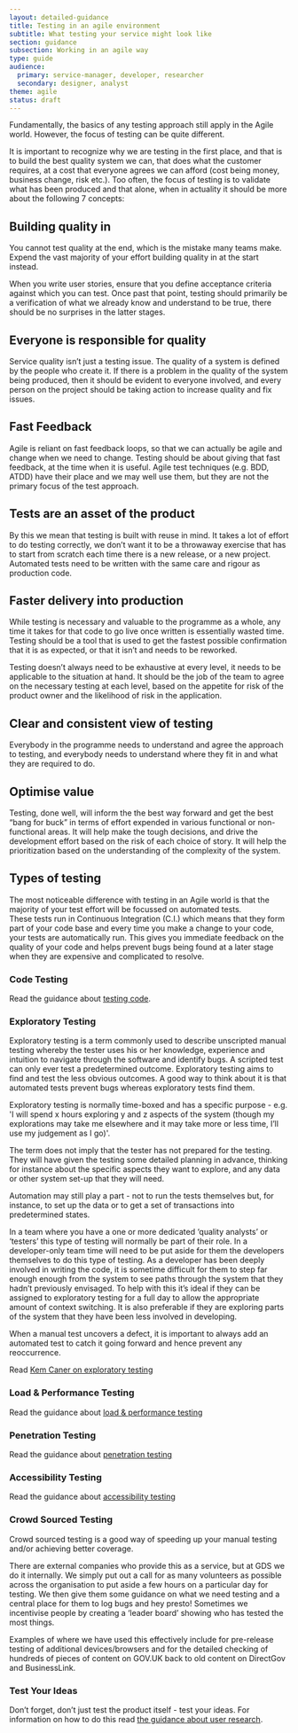 ```yaml
---
layout: detailed-guidance
title: Testing in an agile environment
subtitle: What testing your service might look like
section: guidance
subsection: Working in an agile way
type: guide
audience: 
  primary: service-manager, developer, researcher
  secondary: designer, analyst
theme: agile
status: draft
---
```


Fundamentally, the basics of any testing approach still apply in the Agile world. However, the focus of testing can be quite different.  

It is important to recognize why we are testing in the first place, and that is to build the best quality system we can, that does what the customer requires, at a cost that everyone agrees we can afford  (cost being money, business change, risk etc.).  Too often, the focus of testing is to validate what has been produced and that alone, when in actuality it should be more about the following 7 concepts:

## Building quality in

You cannot test quality at the end, which is the mistake many teams make. Expend the vast majority of your effort building quality in at the start instead. 

When you write user stories, ensure that you define acceptance criteria against which you can test. Once past that point, testing should primarily be a verification of what we already know and understand to be true, there should be no surprises in the latter stages.

## Everyone is responsible for quality

Service quality isn’t just a testing issue. The quality of a system is defined by the people who create it. If there is a problem in the quality of the system being produced, then it should be evident to everyone involved, and every person on the project should be taking action to increase quality and fix issues.

## Fast Feedback

Agile is reliant on fast feedback loops, so that we can actually be agile and change when we need to change. Testing should be about giving that fast feedback, at the time when it is useful. Agile test techniques (e.g. BDD, ATDD) have their place and we may well use them, but they are not the primary focus of the test approach.

## Tests are an asset of the product

By this we mean that testing is built with reuse in mind. It takes a lot of effort to do testing correctly, we don’t want it to be a throwaway exercise that has to start from scratch each time there is a new release, or a new project. Automated tests need to be written with the same care and rigour as production code.

## Faster delivery into production

While testing is necessary and valuable to the programme as a whole, any time it takes for that code to go live once written is essentially wasted time. Testing should be a tool that is used to get the fastest possible confirmation that it is as expected, or that it isn’t and needs to be reworked.

Testing doesn’t always need to be exhaustive at every level, it needs to be applicable to the situation at hand. It should be the job of the team to agree on the necessary testing at each level, based on the appetite for risk of the product owner and the likelihood of risk in the application.

## Clear and consistent view of testing

Everybody in the programme needs to understand and agree the approach to testing, and everybody needs to understand where they fit in and what they are required to do.

## Optimise value

Testing, done well, will inform the the best way forward and get the best “bang for buck” in terms of effort expended in various functional or non-functional areas.  It will help make the tough decisions, and drive the development effort based on the risk of each choice of story.  It will help the prioritization based on the understanding of the complexity of the system.

## Types of testing

The most noticeable difference with testing in an Agile world is that the majority of your  test effort will be focussed on automated tests.   
These tests run in Continuous Integration (C.I.) which means that they form part of your code base and every time you make a change to your code, your tests are automatically run. This gives you immediate feedback on the quality of your code and helps prevent bugs being found at a later stage when they are expensive and complicated to resolve.

### Code Testing
Read the guidance about [testing code](/technical-architecture/codetesting.html).  


### Exploratory Testing
Exploratory testing is a term commonly used to describe unscripted manual testing whereby the tester uses his or her knowledge, experience and intuition to navigate through the software and identify bugs. A scripted test can only ever test a predetermined outcome. Exploratory testing aims to find and test the less obvious outcomes. A good way to think about it is that automated tests prevent bugs whereas exploratory tests find them.  

Exploratory testing is normally time-boxed and has a specific purpose - e.g. 'I will spend x hours exploring y and z aspects of the system (though my explorations may take me elsewhere and it may take more or less time, I’ll use my judgement as I go)'. 

The term does not imply that the tester has not prepared for the testing. They will have given the testing some detailed planning in advance, thinking for instance about the specific aspects they want to explore, and any data or other system set-up that they will need.  

Automation may still play a part - not to run the tests themselves but, for instance, to set up the data or to get a set of transactions into predetermined states.

In a team where you have a one or more dedicated ‘quality analysts’ or ‘testers’ this type of testing will normally be part of their role. In a developer-only team time will need to be put aside for them the developers themselves to do this type of testing. As a developer has been deeply involved in writing the code, it is sometime difficult for them to step far enough enough from the system to see paths through the system that they hadn’t previously envisaged. To help with this it’s ideal if they can be assigned to exploratory testing for a full day to allow the appropriate amount of context switching. It is also preferable if they are exploring parts of the system that they have been less involved in developing.

When a manual test uncovers a defect, it is important to always add an automated test to catch it going forward and hence prevent any reoccurrence.

Read [Kem Caner on exploratory testing](http://www.kaner.com/pdfs/QAIExploring.pdf)

### Load & Performance Testing
Read the guidance about [load & performance testing](/technical-architecture/loadandperformancetesting.html)

### Penetration Testing
Read the guidance about [penetration testing](/technical-architecture/penetrationtesting.html)

### Accessibility Testing
Read the guidance about [accessibility testing](/accessibility/accessibilitytesting.html)

### Crowd Sourced Testing
Crowd sourced testing is a good way of speeding up your manual testing and/or achieving better coverage.  

There are external companies who provide this as a service, but at GDS we do it internally. We simply put out a call for as many volunteers as possible across the organisation to put aside a few hours on a particular day for testing. We then give them some guidance on what we need testing and a central place for them to log bugs and hey presto! Sometimes we incentivise people by creating a ‘leader board’ showing who has tested the most things.  

Examples of where we have used this effectively include for pre-release testing of additional devices/browsers and for the detailed checking of hundreds of pieces of content on GOV.UK back to old content on DirectGov and BusinessLink.

### Test Your Ideas
Don’t forget, don’t just test the product itself - test your ideas.   For information on how to do this read [the guidance about user research](/users.html).